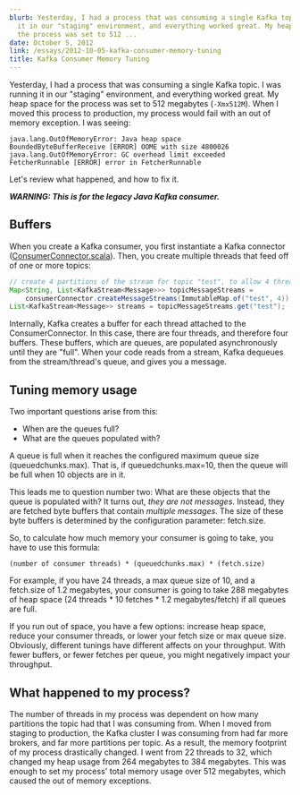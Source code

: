 ```yaml
---
blurb: Yesterday, I had a process that was consuming a single Kafka topic. I was running
  it in our "staging" environment, and everything worked great. My heap space for
  the process was set to 512 ...
date: October 5, 2012
link: /essays/2012-10-05-kafka-consumer-memory-tuning
title: Kafka Consumer Memory Tuning
---
```


Yesterday, I had a process that was consuming a single Kafka topic. I was running it in our "staging" environment, and everything worked great. My heap space for the process was set to 512 megabytes (`-Xmx512M`). When I moved this process to production, my process would fail with an out of memory exception. I was seeing:

```
java.lang.OutOfMemoryError: Java heap space
BoundedByteBufferReceive [ERROR] OOME with size 4800026
java.lang.OutOfMemoryError: GC overhead limit exceeded
FetcherRunnable [ERROR] error in FetcherRunnable
```

Let's review what happened, and how to fix it.

***WARNING: This is for the legacy Java Kafka consumer.***

##  Buffers

When you create a Kafka consumer, you first instantiate a Kafka connector ([ConsumerConnector.scala](https://github.com/kafka-dev/kafka/blob/master/core/src/main/scala/kafka/consumer/ConsumerConnector.scala)). Then, you create multiple threads that feed off of one or more topics:

```java
// create 4 partitions of the stream for topic "test", to allow 4 threads to consume
Map<String, List<KafkaStream<Message>>> topicMessageStreams = 
    consumerConnector.createMessageStreams(ImmutableMap.of("test", 4));
List<KafkaStream<Message>> streams = topicMessageStreams.get("test");
```

Internally, Kafka creates a buffer for each thread attached to the ConsumerConnector. In this case, there are four threads, and therefore four buffers. These buffers, which are queues, are populated asynchronously until they are "full". When your code reads from a stream, Kafka dequeues from the stream/thread's queue, and gives you a message. 

##  Tuning memory usage

Two important questions arise from this:

* When are the queues full?
* What are the queues populated with?

A queue is full when it reaches the configured maximum queue size (queuedchunks.max). That is, if queuedchunks.max=10, then the queue will be full when 10 objects are in it.

This leads me to question number two: What are these objects that the queue is populated with? It turns out, *they are not messages*. Instead, they are fetched byte buffers that contain *multiple messages*. The size of these byte buffers is determined by the configuration parameter: fetch.size.

So, to calculate how much memory your consumer is going to take, you have to use this formula:

```
(number of consumer threads) * (queuedchunks.max) * (fetch.size)
```

For example, if you have 24 threads, a max queue size of 10, and a fetch.size of 1.2 megabytes, your consumer is going to take 288 megabytes of heap space (24 threads * 10 fetches * 1.2 megabytes/fetch) if all queues are full.

If you run out of space, you have a few options: increase heap space, reduce your consumer threads, or lower your fetch size or max queue size. Obviously, different tunings have different affects on your throughput. With fewer buffers, or fewer fetches per queue, you might negatively impact your throughput.

##  What happened to my process?

The number of threads in my process was dependent on how many partitions the topic had that I was consuming from. When I moved from staging to production, the Kafka cluster I was consuming from had far more brokers, and far more partitions per topic. As a result, the memory footprint of my process drastically changed. I went from 22 threads to 32, which changed my heap usage from 264 megabytes to 384 megabytes. This was enough to set my process' total memory usage over 512 megabytes, which caused the out of memory exceptions.
